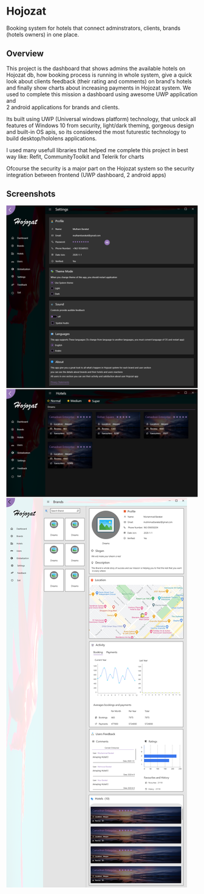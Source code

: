 # Hojozat
Booking system for hotels that connect adminstrators, clients, brands (hotels owners) in one place. 

## Overview
This project is the dashboard that shows admins the available hotels on Hojozat db, how booking process is running in whole system, give a quick look about clients feedback (their rating and comments) on brand's hotels and finally show charts about increasing payments in Hojozat system. We used to complete this mission a dashboard using awesome UWP application and  
2 android applications for brands and clients.

Its built using UWP (Universal windows platform) technology, that unlock all features of Windows 10 from security, light/dark theming, gorgeous design and built-in OS apis, so its considered the most futurestic technology to build desktop/hololens applications.

I used many usefull libraries that helped me complete this project in best way like: Refit, CommunityToolkit and Telerik for charts

Ofcourse the security is a major part on the Hojozat system so the security integration between frontend (UWP dashboard, 2 android apps)

## Screenshots
![Settings](https://github.com/AbdAlghaniAlbiek/Hojozat/blob/master/HojozatServer/Settings.png)
![Hotels](https://github.com/AbdAlghaniAlbiek/Hojozat/blob/master/HojozatServer/Hotels.png)
![Brands](https://github.com/AbdAlghaniAlbiek/Hojozat/blob/master/HojozatServer/Brand%20Details.png)
